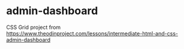 # admin-dashboard
CSS Grid project from https://www.theodinproject.com/lessons/intermediate-html-and-css-admin-dashboard
